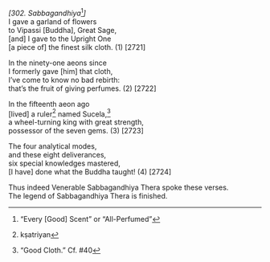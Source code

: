 *\[302. Sabbagandhiya*[^1]*\]*  
I gave a garland of flowers  
to Vipassi \[Buddha\], Great Sage,  
\[and\] I gave to the Upright One  
\[a piece of\] the finest silk cloth. (1) \[2721\]

In the ninety-one aeons since  
I formerly gave \[him\] that cloth,  
I’ve come to know no bad rebirth:  
that’s the fruit of giving perfumes. (2) \[2722\]

In the fifteenth aeon ago  
\[lived\] a ruler[^2] named Sucela,[^3]  
a wheel-turning king with great strength,  
possessor of the seven gems. (3) \[2723\]

The four analytical modes,  
and these eight deliverances,  
six special knowledges mastered,  
\[I have\] done what the Buddha taught! (4) \[2724\]

Thus indeed Venerable Sabbagandhiya Thera spoke these verses.  
The legend of Sabbagandhiya Thera is finished.  
[^1]: “Every \[Good\] Scent” or “All-Perfumed”  
[^2]: kṣatriyan  
[^3]: “Good Cloth.” Cf. \#40
